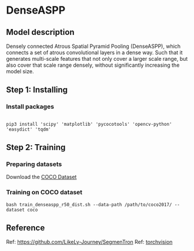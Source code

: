 # DenseASPP

## Model description

Densely connected Atrous Spatial Pyramid Pooling (DenseASPP), which connects a set of atrous convolutional layers in a dense way.
Such that it generates multi-scale features that not only cover a larger scale range, but also cover that scale range densely, without significantly increasing the model size. 

## Step 1: Installing 

### Install packages

```shell

pip3 install 'scipy' 'matplotlib' 'pycocotools' 'opencv-python' 'easydict' 'tqdm'

```

## Step 2: Training

### Preparing datasets

Download the [COCO Dataset](https://cocodataset.org/#home)

### Training on COCO dataset

```shell
bash train_denseaspp_r50_dist.sh --data-path /path/to/coco2017/ --dataset coco
```

## Reference

Ref: https://github.com/LikeLy-Journey/SegmenTron
Ref: [torchvision](../../torchvision/pytorch/README.md)
